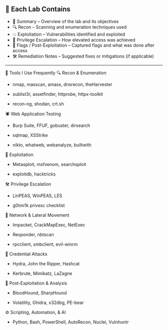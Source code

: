 ## 📂 Each Lab Contains
- 📝 Summary – Overview of the lab and its objectives
- 🔍 Recon – Scanning and enumeration techniques used
- 💥 Exploitation – Vulnerabilities identified and exploited
- 🚀 Privilege Escalation – How elevated access was achieved
- 🏁 Flags / Post-Exploitation – Captured flags and what was done after access
- 🛠️ Remediation Notes – Suggested fixes or mitigations (if applicable)

---

🚀 Tools I Use Frequently
🔍 Recon & Enumeration
- nmap, masscan, amass, dnsrecon, theHarvester

- sublist3r, assetfinder, httprobe, httpx-toolkit

- recon-ng, shodan, crt.sh

🕷️ Web Application Testing
- Burp Suite, FFUF, gobuster, dirsearch

- sqlmap, XSStrike

- nikto, whatweb, webanalyze, builtwith

🐚 Exploitation
- Metasploit, msfvenom, searchsploit

- exploitdb, hacktricks

🛠️ Privilege Escalation
- LinPEAS, WinPEAS, LES

- g0tmi1k privesc checklist

📡 Network & Lateral Movement
- Impacket, CrackMapExec, NetExec

- Responder, nbtscan

- rpcclient, smbclient, evil-winrm

🔑 Credential Attacks
- Hydra, John the Ripper, Hashcat

- Kerbrute, Mimikatz, LaZagne

🧠 Post-Exploitation & Analysis
- BloodHound, SharpHound

- Volatility, Ghidra, x32dbg, PE-bear

⚙️ Scripting, Automation, & AI
- Python, Bash, PowerShell, AutoRecon, Nuclei, Vulnhuntr
